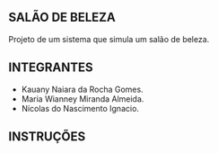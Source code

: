 ﻿## SALÃO DE BELEZA

Projeto de um sistema que simula um salão de beleza.



## INTEGRANTES

- Kauany Naiara da Rocha Gomes.
- Maria Wianney Miranda Almeida.
- Nícolas do Nascimento Ignacio.

## INSTRUÇÕES


